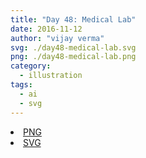 ```yaml
---
title: "Day 48: Medical Lab"
date: 2016-11-12
author: "vijay verma"
svg: ./day48-medical-lab.svg
png: ./day48-medical-lab.png
category:
  - illustration
tags:
  - ai
  - svg
---
```

<li><a href="./day48-medical-lab.png" download className="btn-png">PNG</a></li>
<li><a href="./day48-medical-lab.svg" download className="btn-svg">SVG</a></li>
